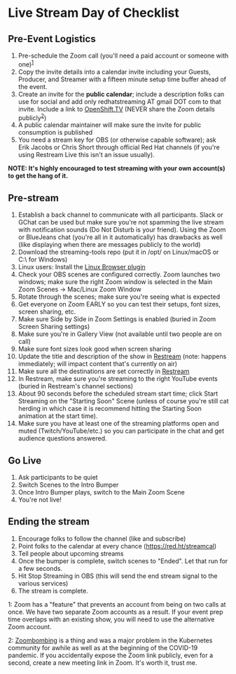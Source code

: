 # Live Stream Day of Checklist

## Pre-Event Logistics

1. Pre-schedule the Zoom call (you'll need a paid account or someone with one)<sup>[1](#footnote1)</sup>
1. Copy the invite details into a calendar invite including your Guests, Producer, and Streamer with a fifteen minute setup time buffer ahead of the event.
1. Create an invite for the **public calendar**; include a description folks can use for social and add only redhatstreaming AT gmail DOT com to that invite. Include a link to [OpenShift.TV](https://openshift.tv) (NEVER share the Zoom details publicly<sup>[2](#footnote2)</sup>)
1. A public calendar maintainer will make sure the invite for public consumption is published
1. You need a stream key for OBS (or otherwise capable software); ask Erik Jacobs or Chris Short through official Red Hat channels (if you're using Restream Live this isn't an issue usually).

**NOTE: It's highly encouraged to test streaming with your own account(s) to get the hang of it.**

## Pre-stream

1. Establish a back channel to communicate with all participants. Slack or GChat can be used but make sure you're not spamming the live stream with notification sounds (Do Not Disturb is your friend). Using the Zoom or BlueJeans chat (you're all in it automatically) has drawbacks as well (like displaying when there are messages publicly to the world)
1. Download the streaming-tools repo (put it in /opt/ on Linux/macOS or C:\ for Windows)
1. Linux users: Install the [Linux Browser plugin](https://github.com/cloud-platforms-streaming/streaming-docs/blob/master/streamers-guide.md#linux-browser-plugin)
1. Check your OBS scenes are configured correctly. Zoom launches two windows; make sure the right Zoom window is selected in the Main Zoom Scenes -> Mac/Linux Zoom Window
1. Rotate through the scenes; make sure you're seeing what is expected
1. Get everyone on Zoom EARLY so you can test their setups, font sizes, screen sharing, etc.
1. Make sure Side by Side in Zoom Settings is enabled (buried in Zoom Screen Sharing settings)
1. Make sure you're in Gallery View (not available until two people are on call)
1. Make sure font sizes look good when screen sharing
1. Update the title and description of the show in [Restream](https://app.restream.io/titles) (note: happens immediately; will impact content that's currently on air)
1. Make sure all the destinations are set correctly in [Restream](https://restream.io/channel)
1. In Restream, make sure you're streaming to the right YouTube events (buried in Restream's channel sections)
1. About 90 seconds before the scheduled stream start time; click Start Streaming on the "Starting Soon" Scene (unless of course you're still cat herding in which case it is recommend hitting the Starting Soon animation at the start time).
1. Make sure you have at least one of the streaming platforms open and muted (Twitch/YouTube/etc.) so you can participate in the chat and get audience questions answered.

## Go Live

1. Ask participants to be quiet
1. Switch Scenes to the Intro Bumper
1. Once Intro Bumper plays, switch to the Main Zoom Scene
1. You're not live!

## Ending the stream

1. Encourage folks to follow the channel (like and subscribe)
1. Point folks to the calendar at every chance (https://red.ht/streamcal)
1. Tell people about upcoming streams
1. Once the bumper is complete, switch scenes to "Ended". Let that run for a few seconds.
1. Hit Stop Streaming in OBS (this will send the end stream signal to the various services)
1. The stream is complete.

<a name="footnote1">1</a>: Zoom has a "feature" that prevents an account from being on two calls at once. We have two separate Zoom accounts as a result. If your event prep time overlaps with an existing show, you will need to use the alternative Zoom account.

<a name="footnote2">2</a>: [Zoombombing](https://en.wikipedia.org/wiki/Zoombombing) is a thing and was a major problem in the Kubernetes community for awhile as well as at the beginning of the COVID-19 pandemic. If you accidentally expose the Zoom link publicly, even for a second, create a new meeting link in Zoom. It's worth it, trust me.